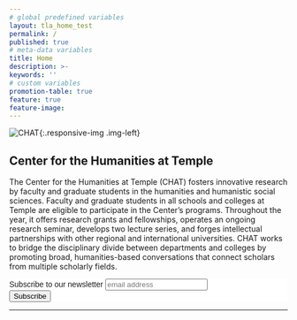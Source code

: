 ```yaml
---
# global predefined variables
layout: tla_home_test
permalink: /
published: true
# meta-data variables
title: Home
description: >-
keywords: ''
# custom variables
promotion-table: true
feature: true
feature-image: 
---
```

![CHAT]({{site.baseurl}}/media/resizedclimateposter.jpg){:.responsive-img .img-left}
## Center for the Humanities at Temple
The Center for the Humanities at Temple (CHAT) fosters innovative research by faculty and graduate students in the humanities and humanistic social sciences. Faculty and graduate students in all schools and colleges at Temple are eligible to participate in the Center’s programs. Throughout the year, it offers research grants and fellowships, operates an ongoing research seminar, develops two lecture series, and forges intellectual partnerships with other regional and international universities. CHAT works to bridge the disciplinary divide between departments and colleges by promoting broad, humanities-based conversations that connect scholars from multiple scholarly fields.
<!-- Begin Mailchimp Signup Form -->
<link href="//cdn-images.mailchimp.com/embedcode/horizontal-slim-10_7.css" rel="stylesheet" type="text/css">
<style type="text/css">
  #mc_embed_signup {
    background: #fff;
    clear: left;
    font: 14px Helvetica, Arial, sans-serif;
    width: 100%;
  }
<p>/* Add your own Mailchimp form style overrides in your site stylesheet or in this style block.<br>
We recommend moving this block and the preceding CSS link to the HEAD of your HTML file. */<br>
</style></p>
<div id="mc_embed_signup">
  <form action="https://temple.us1.list-manage.com/subscribe/post?u=daac6912a370e1cb9d2c3756a&amp;id=49a7937a70" method="post" id="mc-embedded-subscribe-form" name="mc-embedded-subscribe-form" class="validate" target="_blank" novalidate>
    <div id="mc_embed_signup_scroll">
      <label for="mce-EMAIL">Subscribe to our newsletter</label>
      <input type="email" value="" name="EMAIL" class="email" id="mce-EMAIL" placeholder="email address" required>
      <!-- real people should not fill this in and expect good things - do not remove this or risk form bot signups-->
      <div style="position: absolute; left: -5000px;" aria-hidden="true"><input type="text" name="b_daac6912a370e1cb9d2c3756a_49a7937a70" tabindex="-1" value=""></div>
      <div class="clear"><input type="submit" value="Subscribe" name="subscribe" id="mc-embedded-subscribe" class="button"></div>
    </div>
  </form>
</div>
<!--End mc_embed_signup-->

___
